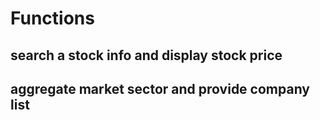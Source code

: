# Functions

## search a stock info and display stock price

## aggregate market sector and provide company list
